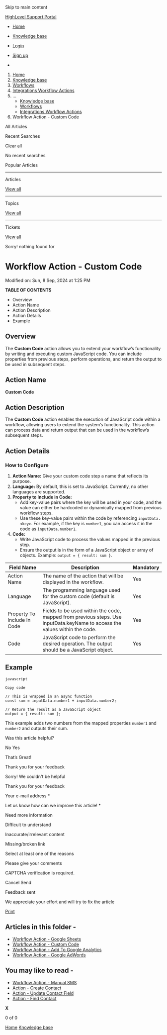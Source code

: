 Skip to main content

[ HighLevel Support Portal ](https://help.gohighlevel.com)

  * [ Home ](/support/home)
  * [ Knowledge base ](/support/solutions)

  * [Login](/support/login)
  * [Sign up](/support/signup)
  * 

  1. [Home](/support/home)
  2. [Knowledge base](/support/solutions)
  3. [Workflows](/support/solutions/48000455132)
  4. [Integrations Workflow Actions](/support/solutions/folders/155000000810)
  5. ... 
     * [Knowledge base](/support/solutions)
     * [Workflows](/support/solutions/48000455132)
     * [Integrations Workflow Actions](/support/solutions/folders/155000000810)
  6. Workflow Action - Custom Code

All  Articles 

Recent Searches

Clear all

No recent searches

Popular Articles

* * *

Articles

[View all](/support/search/solutions)

* * *

Topics

[View all](/support/search/topics)

* * *

Tickets

[View all](/support/search/tickets)

Sorry! nothing found for   

# Workflow Action - Custom Code

Modified on: Sun, 8 Sep, 2024 at 1:25 PM

**TABLE OF CONTENTS**

  * Overview
  * Action Name
  * Action Description
  * Action Details
  * Example

##   

## Overview

The **Custom Code** action allows you to extend your workflow’s functionality by writing and executing custom JavaScript code. You can include properties from previous steps, perform operations, and return the output to be used in subsequent steps.

### 

## Action Name

**Custom Code**

## Action Description

The **Custom Code** action enables the execution of JavaScript code within a workflow, allowing users to extend the system’s functionality. This action can process data and return output that can be used in the workflow’s subsequent steps.

## Action Details

### **How to Configure**

  1. **Action Name:** Give your custom code step a name that reflects its purpose.
  2. **Language:** By default, this is set to JavaScript. Currently, no other languages are supported.
  3. **Property to Include in Code:**
     * Add key-value pairs where the key will be used in your code, and the value can either be hardcoded or dynamically mapped from previous workflow steps.
     * Use these key-value pairs within the code by referencing `inputData.<key>`. For example, if the key is `number1`, you can access it in the code as `inputData.number1`.
  4. **Code:**
     * Write JavaScript code to process the values mapped in the previous step.
     * Ensure the output is in the form of a JavaScript object or array of objects. Example: `output = { result: sum }`.

Field Name| Description| Mandatory  
---|---|---  
Action Name| The name of the action that will be displayed in the workflow.| Yes  
Language| The programming language used for the custom code (default is JavaScript).| Yes  
Property To Include In Code| Fields to be used within the code, mapped from previous steps. Use inputData.keyName to access the values within the code.| Yes  
Code| JavaScript code to perform the desired operation. The output should be a JavaScript object.| Yes  
  
##   

## Example

    javascript
    
    Copy code
    
    // This is wrapped in an async function
    const sum = inputData.number1 + inputData.number2;
    
    // Return the result as a JavaScript object
    output = { result: sum };

This example adds two numbers from the mapped properties `number1` and `number2` and outputs their sum.

Was this article helpful?

No  Yes 

That’s Great!

Thank you for your feedback

Sorry! We couldn't be helpful

Thank you for your feedback

Your e-mail address *

Let us know how can we improve this article! *

Need more information 

Difficult to understand 

Inaccurate/irrelevant content 

Missing/broken link 

Select at least one of the reasons 

Please give your comments 

CAPTCHA verification is required. 

Cancel  Send 

Feedback sent

We appreciate your effort and will try to fix the article

[Print](javascript:print\(\))

## Articles in this folder -

  * [Workflow Action - Google Sheets](/support/solutions/articles/155000003294-workflow-action-google-sheets)
  * [Workflow Action - Custom Code](/support/solutions/articles/155000003362-workflow-action-custom-code)
  * [Workflow Action - Add To Google Analytics](/support/solutions/articles/155000003367-workflow-action-add-to-google-analytics)
  * [Workflow Action - Google AdWords](/support/solutions/articles/155000003368-workflow-action-google-adwords)

## You may like to read -

  * [Workflow Action - Manual SMS](/support/solutions/articles/155000003289-workflow-action-manual-sms)
  * [Action - Create Contact](/support/solutions/articles/155000002685-action-create-contact)
  * [Action - Update Contact Field](/support/solutions/articles/155000002688-action-update-contact-field)
  * [Action - Find Contact](/support/solutions/articles/155000002686-action-find-contact)

**X**

0 of 0 []()

[Home](/support/home) [Knowledge base](/support/solutions)
